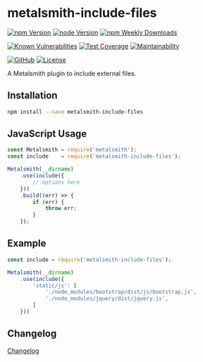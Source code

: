 # metalsmith-include-files

[![npm Version](https://badgen.net/npm/v/metalsmith-include-files?icon=npm)](https://www.npmjs.com/package/metalsmith-include-files)
[![node Version](https://badgen.net/npm/node/metalsmith-include-files)](https://github.com/emmercm/metalsmith-include-files/blob/master/package.json)
[![npm Weekly Downloads](https://badgen.net/npm/dw/metalsmith-include-files)](https://www.npmjs.com/package/metalsmith-include-files)

[![Known Vulnerabilities](https://snyk.io/test/npm/metalsmith-include-files/badge.svg)](https://snyk.io/test/npm/metalsmith-include-files)
[![Test Coverage](https://badgen.net/codecov/c/github/emmercm/metalsmith-include-files/master?icon=codecov)](https://codecov.io/gh/emmercm/metalsmith-include-files)
[![Maintainability](https://badgen.net/codeclimate/maintainability/emmercm/metalsmith-include-files?icon=codeclimate)](https://codeclimate.com/github/emmercm/metalsmith-include-files/maintainability)

[![GitHub](https://badgen.net/badge/emmercm/metalsmith-include-files/purple?icon=github)](https://github.com/emmercm/metalsmith-include-files)
[![License](https://badgen.net/github/license/emmercm/metalsmith-include-files?color=grey)](https://github.com/emmercm/metalsmith-include-files/blob/master/LICENSE)

A Metalsmith plugin to include external files.

## Installation

```bash
npm install --save metalsmith-include-files
```

## JavaScript Usage

```javascript
const Metalsmith = require('metalsmith');
const include    = require('metalsmith-include-files');

Metalsmith(__dirname)
    .use(include({
        // options here
    }))
    .build((err) => {
        if (err) {
            throw err;
        }
    });
```

## Example

```javascript
const include = require('metalsmith-include-files');

Metalsmith(__dirname)
    .use(include({
        'static/js': [
            './node_modules/bootstrap/dist/js/bootstrap.js',
            './node_modules/jquery/dist/jquery.js',
        ]
    }))
```

## Changelog

[Changelog](./CHANGELOG.md)
